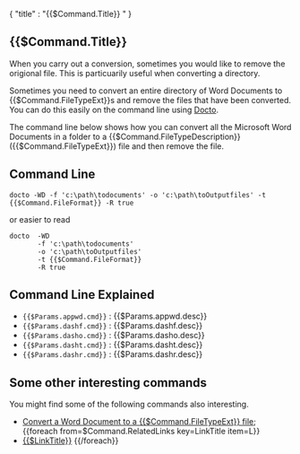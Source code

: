 {
    "title" : "{{$Command.Title}} " 
}

{{$Command.Title}}       
-

When you carry out a conversion, sometimes you would like to remove the origional file.  This is particuarily useful when converting a directory.       

Sometimes you need to convert an entire directory of Word Documents to {{$Command.FileTypeExt}}s and remove the files that have been converted.  You can do this easily on the command line using [Docto](https://github.com/tobya/docto). 

The command line below shows how you can convert all the Microsoft Word Documents in a folder to a {{$Command.FileTypeDescription}} ({{$Command.FileTypeExt}}) file and then remove the file.

Command Line 
-

 ````
 docto -WD -f 'c:\path\todocuments' -o 'c:\path\toOutputfiles' -t {{$Command.FileFormat}} -R true
 ````
 or easier to read
 ````
 docto  -WD 
        -f 'c:\path\todocuments' 
        -o 'c:\path\toOutputfiles' 
        -t {{$Command.FileFormat}}
        -R true
 ````

Command Line Explained 
-

 - `{{$Params.appwd.cmd}}` :  {{$Params.appwd.desc}}
 - `{{$Params.dashf.cmd}}` :  {{$Params.dashf.desc}} 
 - `{{$Params.dasho.cmd}}` :  {{$Params.dasho.desc}}
 - `{{$Params.dasht.cmd}}` :  {{$Params.dasht.desc}}
 - `{{$Params.dashr.cmd}}` :  {{$Params.dashr.desc}}




Some other interesting commands
-

You might find some of the following commands also interesting.

- [Convert a Word Document to a {{$Command.FileTypeExt}} file](ConvertDocToFile{{$Command.FileTypeExt}}.md);
{{foreach from=$Command.RelatedLinks key=LinkTitle item=L}}
 - [{{$LinkTitle}}]({{$L}})
{{/foreach}}    

